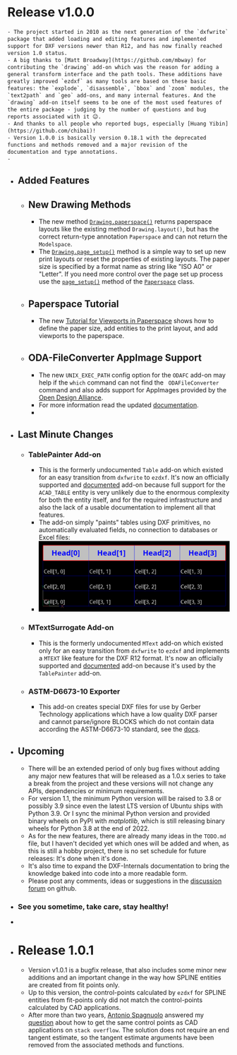 # Release v1.0.0
	- The project started in 2010 as the next generation of the `dxfwrite` package that added loading and editing features and implemented support for DXF versions newer than R12, and has now finally reached version 1.0 status.
	- A big thanks to [Matt Broadway](https://github.com/mbway) for contributing the `drawing` add-on which was the reason for adding a general transform interface and the path tools. These additions have greatly improved `ezdxf` as many tools are based on these basic features: the `explode`, `disassemble`, `bbox` and `zoom` modules, the `text2path` and `geo` add-ons, and many internal features. And the `drawing` add-on itself seems to be one of the most used features of the entire package - judging by the number of questions and bug reports associated with it 😉.
	- And thanks to all people who reported bugs, especially [Huang Yibin](https://github.com/chibai)!
	- Version 1.0.0 is basically version 0.18.1 with the deprecated functions and methods removed and a major revision of the documentation and type annotations.
	-
- ## Added Features
	- ## New Drawing Methods
		- The new method [`Drawing.paperspace()`](https://ezdxf.mozman.at/docs/drawing/drawing.html#ezdxf.document.Drawing.paperspace) returns paperspace layouts like the existing method `Drawing.layout()`, but has the correct return-type annotation `Paperspace` and can not return the `Modelspace`.
		- The [`Drawing.page_setup()`](https://ezdxf.mozman.at/docs/drawing/drawing.html#ezdxf.document.Drawing.page_setup) method is a simple way to set up new print layouts or reset the properties of existing layouts. The paper size is specified by a format name as string like "ISO A0" or "Letter". If you need more control over the page set up process use the [`page_setup()`](https://ezdxf.mozman.at/docs/layouts/layouts.html#ezdxf.layouts.Paperspace.page_setup) 
		  method of the [`Paperspace`](https://ezdxf.mozman.at/docs/layouts/layouts.html#paperspace) class.
	- ## Paperspace Tutorial
		- The new [Tutorial for Viewports in Paperspace](https://ezdxf.mozman.at/docs/tutorials/psp_viewports.html#drawing-in-paperspace) shows how to define the paper size, add entities to the print layout, and add viewports to the paperspace.
	- ## ODA-FileConverter AppImage Support
		- The new `UNIX_EXEC_PATH` config option for the `ODAFC` add-on may help if the `which` command can not find the ` ODAFileConverter` command and also adds support for AppImages provided by the [Open Design Alliance](https://www.opendesign.com/guestfiles/oda_file_converter).
		- For more information read the updated [documentation](https://ezdxf.mozman.at/docs/addons/odafc.html#appimage-support).
		-
- ## Last Minute Changes
	- ### TablePainter Add-on
		- This is the formerly undocumented `Table` add-on which existed for an easy transition from `dxfwrite` to `ezdxf`. It's now an officially supported and [documented](https://ezdxf.mozman.at/docs/addons/tablepainter.html) add-on because full support for the `ACAD_TABLE` entity is very unlikely due to the enormous complexity for both the entity itself, and for the required infrastructure and also the lack of a usable documentation to implement all that features.
		- The add-on simply "paints" tables using DXF primitives, no automatically evaluated fields, no connection to databases or Excel files:
		- ![table_painter_addon.png](../assets/table_painter_addon_1699794195804_0.png)
	- ### MTextSurrogate Add-on
		- This is the formerly undocumented `MText` add-on which existed only for an easy transition from `dxfwrite` to `ezdxf` and implements a `MTEXT` like feature for the DXF R12 format. It's now an officially supported and [documented](https://ezdxf.mozman.at/docs/addons/mtextsurrogate.html) add-on because it's used by the `TablePainter` add-on.
	- ### ASTM-D6673-10 Exporter
		- This add-on creates special DXF files for use by Gerber Technology applications which have a low quality DXF parser and cannot parse/ignore BLOCKS which do not contain data according the ASTM-D6673-10 standard, see the [docs](https://ezdxf.mozman.at/docs/addons/gerber_D6673.html).
- ## Upcoming
	- There will be an extended period of only bug fixes without adding any major new features that will be released as a 1.0.x series to take a break from the project and these versions will not change any APIs, dependencies or minimum requirements.
	- For version 1.1, the minimum Python version will be raised to 3.8 or possibly 3.9 since even the latest LTS version of Ubuntu ships with Python 3.9. Or I sync the minimal Python version and provided binary wheels on PyPI with *matplotlib*, which is still releasing binary wheels for Python 3.8 at the end of 2022.
	- As for the new features, there are already many ideas in the `TODO.md` file, but I haven't decided yet which ones will be added and when, as this is still a hobby project, there is no set schedule for future releases: It's done when it's done.
	- It's also time to expand the DXF-Internals documentation to bring the knowledge baked into code into a more readable form.
	- Please post any comments, ideas or suggestions in the [discussion forum](https://github.com/mozman/ezdxf/discussions) on github.
- ### See you sometime, take care, stay healthy!
-
- # Release 1.0.1
	- Version v1.0.1 is a bugfix release, that also includes some minor new additions and an important change in the way how SPLINE entities are created from fit points only.
	- Up to this version, the control-points calculated by `ezdxf` for SPLINE entities from fit-points only did not match the control-points calculated by CAD applications.
	- After more than two years, [Antonio Spagnuolo](https://stackoverflow.com/users/11796986/antonio-spagnuolo) answered my [question](https://stackoverflow.com/questions/62472305/how-does-autocad-calculate-end-tangents-for-splines-defined-only-by-fit-points) about how to get the same control points as CAD applications on `stack overflow`. The solution does not require an end tangent estimate, so the tangent estimate arguments have been removed from the associated methods and functions.